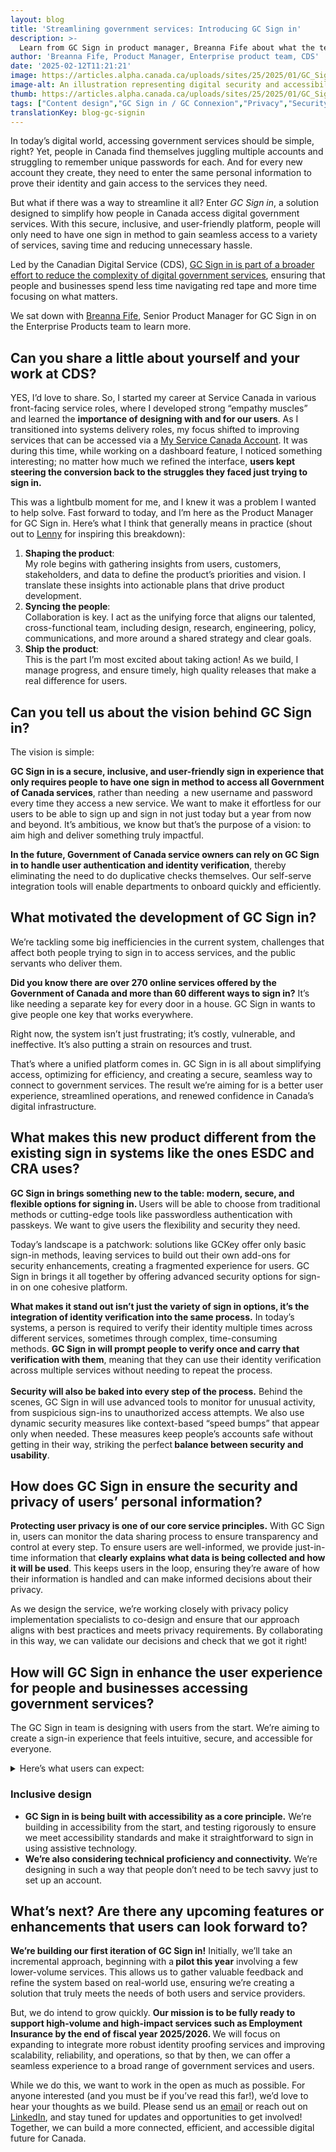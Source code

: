 ```yaml
---
layout: blog
title: 'Streamlining government services: Introducing GC Sign in'
description: >-
  Learn from GC Sign in product manager, Breanna Fife about what the team is building, and how it will contribute to more seamless, secure digital services.
author: 'Breanna Fife, Product Manager, Enterprise product team, CDS'
date: '2025-02-12T11:21:21'
image: https://articles.alpha.canada.ca/uploads/sites/25/2025/01/GC_Sign_20250128_Blog_Post.jpg
image-alt: An illustration representing digital security and accessibility. It features a laptop with a key symbol, a mobile device with a padlock icon, gears, a folder, a speech bubble, and symbols of accessibility and Canada
thumb: https://articles.alpha.canada.ca/uploads/sites/25/2025/01/GC_Sign_20250128_Blog_Post.jpg
tags: ["Content design","GC Sign in / GC Connexion","Privacy","Security"]
translationKey: blog-gc-signin
---
```


<p>In today’s digital world, accessing government services should be simple, right? Yet, people in Canada find themselves juggling multiple accounts and struggling to remember unique passwords for each. And for every new account they create, they need to enter the same personal information to prove their identity and gain access to the services they need.</p>



<p>But what if there was a way to streamline it all? Enter <em>GC Sign in</em>, a&nbsp;solution designed to simplify how people in Canada access digital government services. With this secure, inclusive, and user-friendly platform, people will only need to have one sign in method to gain seamless access to a variety of services, saving time and reducing unnecessary hassle.</p>



<p>Led by the Canadian Digital Service (CDS), <a href="https://www.canada.ca/en/government/system/digital-government/digital-government-innovations/digital-credentials.html" target="_blank" rel="noreferrer noopener">GC Sign in is part of a broader effort to reduce the complexity of digital government services</a>, ensuring that people and businesses spend less time navigating red tape and more time focusing on what matters.</p>



<p>We sat down with <a href="https://www.linkedin.com/in/breanna-fife-41b18964/" target="_blank" rel="noreferrer noopener">Breanna Fife</a>, Senior Product Manager for GC Sign in on the Enterprise Products team to learn more.</p>



<h2 class="wp-block-heading" id="h-can-you-share-a-little-about-yourself-and-your-work-at-cds-nbsp"><strong>Can you share a little about yourself and your work at CDS?&nbsp;</strong></h2>



<p>YES, I’d love to share.<strong> </strong>So, I started my career at Service Canada in various front-facing service roles, where I developed strong &#8220;empathy muscles” and learned the <strong>importance of designing with and for our users</strong>. As I transitioned into systems delivery roles, my focus shifted to improving services that can be accessed via a <a href="https://www.canada.ca/en/employment-social-development/services/my-account.html" target="_blank" rel="noreferrer noopener">My Service Canada Account</a>. It was during this time, while working on a dashboard feature, I noticed something interesting; no matter how much we refined the interface, <strong>users kept steering the conversion back to the struggles they faced just trying to sign in.&nbsp;</strong></p>



<p>This was a lightbulb moment for me, and I knew it was a problem I wanted to help solve. Fast forward to today, and I’m here as the Product Manager for GC Sign in. Here’s what I think that generally means in practice (shout out to&nbsp;<a href="https://www.lennysnewsletter.com/p/what-is-product-management" target="_blank" rel="noreferrer noopener">Lenny</a> for inspiring this breakdown):&nbsp;</p>



<ol class="wp-block-list">
<li><strong>Shaping the product</strong>:<br>My role begins with gathering insights from users, customers, stakeholders, and data to define the product’s priorities and vision. I translate these insights into actionable plans that drive product development.</li>



<li><strong>Syncing the people</strong>:<br>Collaboration is key. I act as the unifying force that aligns our talented,&nbsp; cross-functional team, including design, research, engineering, policy, communications, and more around a shared strategy and clear goals.</li>



<li><strong>Ship the product</strong>:&nbsp;<br>This is the part I’m most excited about taking action! As we build, I manage progress, and ensure timely, high quality releases that make a real difference for users.</li>
</ol>



<h2 class="wp-block-heading" id="h-can-you-tell-us-about-the-vision-behind-gc-sign-in-nbsp"><strong>Can you tell us about the vision behind GC Sign in?&nbsp;</strong></h2>



<p>The vision is simple:</p>



<p><strong>GC Sign in is a secure, inclusive, and user-friendly sign in experience that only requires people to have one sign in method to access all Government of Canada services</strong>, rather than needing&nbsp; a new username and password every time they access a new service. We want to make it effortless for our users to be able to sign up and sign in not just today but a year from now and beyond. It’s ambitious, we know but that’s the purpose of a vision: to aim high and deliver something truly impactful.&nbsp;</p>



<p><strong>In the future, Government of Canada service owners can rely on GC Sign in to&nbsp;handle user authentication and identity verification</strong>, thereby eliminating the need to do duplicative checks themselves. Our self-serve integration tools will enable departments to onboard quickly and efficiently.</p>



<h2 class="wp-block-heading" id="h-what-motivated-the-development-of-gc-sign-in-nbsp"><strong>What motivated the development of GC Sign in?&nbsp;</strong></h2>



<p>We’re tackling some big inefficiencies in the current system, challenges that affect both people trying to sign in to access services,&nbsp;and the public servants who&nbsp;deliver them.</p>



<p><strong>Did you know there are over 270 online services offered by the Government of Canada and more than 60 different ways to sign in?</strong> It’s like needing a separate key for every door in a house. GC Sign in wants to give people one key that works everywhere.</p>



<p>Right now, the system isn’t just frustrating; it’s costly, vulnerable, and ineffective. It’s also putting a strain on resources and trust.</p>



<p>That’s where a unified platform comes in. GC Sign in is all about simplifying access, optimizing for efficiency, and creating a secure, seamless way to connect to government services. The result we&#8217;re aiming for is a better user experience, streamlined operations, and renewed confidence in Canada’s digital infrastructure.</p>



<h2 class="wp-block-heading" id="h-what-makes-this-new-product-different-from-the-existing-sign-in-systems-like-the-ones-esdc-and-cra-uses-nbsp"><strong>What makes this new product different from the existing sign in systems like the ones ESDC and CRA uses?&nbsp;</strong></h2>



<p><strong>GC Sign in brings something new to the table: modern, secure, and flexible&nbsp;options for signing in. </strong>Users will be able to choose from traditional methods or cutting-edge tools like passwordless authentication with passkeys. We want to give users the flexibility and security they need.&nbsp;</p>



<p>Today’s landscape is a patchwork: solutions like GCKey offer only basic sign-in methods, leaving services to build out their own add-ons for security enhancements, creating a fragmented experience for users. GC Sign in brings it all together by offering advanced security options for sign-in on one cohesive platform.&nbsp;&nbsp;</p>



<p><strong>What makes it stand out isn&#8217;t just the variety of sign in options, it’s the integration of identity verification into the same process.</strong> In&nbsp;today’s systems, a person is required to verify their identity multiple times across different services, sometimes through complex, time-consuming methods.&nbsp;<strong>GC Sign in will prompt people to verify&nbsp;once and carry that verification with them</strong>, meaning that they can use their identity verification across multiple services without needing to repeat the process.<br><br><strong>Security will also be baked into every step of the process.</strong> Behind the scenes, GC Sign in will use advanced tools to monitor for unusual activity, from suspicious sign-ins to unauthorized access attempts. We also use dynamic security measures like context-based “speed bumps” that appear only when needed. These measures keep people’s accounts safe without getting in their way, striking the perfect<strong> balance between security and usability</strong>.</p>



<h2 class="wp-block-heading" id="h-how-does-gc-sign-in-ensure-the-security-and-privacy-of-users-personal-information"><strong>How does GC Sign in ensure the security and privacy of users&#8217; personal information?</strong></h2>



<p><strong>Protecting user privacy is one of our core service principles.</strong> With GC Sign in, users&nbsp;can monitor the data sharing process to ensure transparency and control at every step. To ensure users are well-informed, we provide just-in-time information that <strong>clearly explains what data is being collected and how it will be used</strong>. This keeps users in the loop, ensuring they&#8217;re aware of how their information is handled and can make informed decisions about their privacy.</p>



<p>As we design the service, we&#8217;re working closely with privacy policy implementation specialists to co-design and ensure that our approach aligns with best practices and meets privacy requirements. By collaborating in this way, we can validate our decisions and check that we got it right!&nbsp;</p>



<h2 class="wp-block-heading" id="h-how-will-gc-sign-in-enhance-the-user-experience-for-people-and-businesses-accessing-government-services"><strong>How will GC Sign in enhance the user experience for people and businesses accessing government services?</strong></h2>



<p>The GC Sign in team is designing with users from the start. We’re aiming to create a sign-in experience that feels intuitive, secure, and accessible for everyone.</p>



<details class="wp-block-cds-snc-accordion"><summary>Here’s what users can expect:</summary>
<p><strong>Faster, more convenient service</strong>.</p>



<p><strong>One front door</strong>: No need to create new user names or passwords. With GC Sign in, users can access government services using sign-in options they already have.</p>



<p><strong>Flexible sign in options: </strong>Whether people prefer passkeys, biometrics, or traditional methods, GC Sign in offers choices that fit their comfort and needs. Once they’re signed in, managing credentials and information will feel effortless.</p>



<p><strong>One profile</strong>: People’s information is saved securely, reducing the hassle of entering the same details across different services.</p>



<p><strong>Privacy-first design</strong>: It will be transparent to how data we collect is shared and used in our systems.</p>
</details>



<h3 class="wp-block-heading" id="h-inclusive-design"><strong>Inclusive design</strong></h3>



<ul class="wp-block-list">
<li><strong>GC Sign in is being built with accessibility as a core principle.</strong> We’re building in accessibility from the start, and testing rigorously to ensure we meet accessibility standards and make it straightforward to sign in using assistive technology.</li>



<li><strong>We’re also considering technical proficiency and connectivity.</strong> We’re designing in such a way that people don’t need to be tech savvy just to set up an account.</li>
</ul>



<h2 class="wp-block-heading" id="h-what-s-next-are-there-any-upcoming-features-or-enhancements-that-users-can-look-forward-to"><strong>What’s next? Are there any upcoming features or enhancements that users can look forward to?</strong></h2>



<p><strong>We&#8217;re building our first iteration of GC Sign in!</strong> Initially, we&#8217;ll take an incremental approach, beginning with a<strong> pilot this year</strong> involving a few lower-volume services. This allows us to gather valuable feedback and refine the system based on real-world use, ensuring we’re creating a solution that truly meets the needs of both users and service providers.</p>



<p>But, we do intend to grow quickly. <strong>Our mission is to be fully ready to support high-volume and high-impact services such as Employment Insurance by the end of fiscal year 2025/2026. </strong>We will focus on expanding to integrate more robust identity proofing services and improving scalability, reliability, and operations, so that by then, we can offer a seamless experience to a broad range of government services and users.</p>



<p>While we do this, we want to work in the open as much as possible. For anyone interested (and you must be if you’ve read this far!), we’d love to hear your thoughts as we build. Please send us an <a href="mailto:cds-snc@servicecanada.gc.ca" target="_blank" rel="noreferrer noopener">email</a> or reach out on <a href="https://www.linkedin.com/company/cds-snc/" target="_blank" rel="noreferrer noopener">LinkedIn</a>, and stay tuned for updates and opportunities to get involved! Together, we can build a more connected, efficient, and accessible digital future for Canada.</p>



<p></p>

